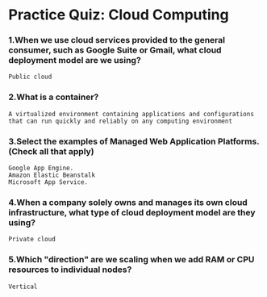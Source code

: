# Practice Quiz: Cloud Computing

### 1.When we use cloud services provided to the general consumer, such as Google Suite or Gmail, what cloud deployment model are we using?

    Public cloud

### 2.What is a container?

    A virtualized environment containing applications and configurations that can run quickly and reliably on any computing environment

### 3.Select the examples of Managed Web Application Platforms. (Check all that apply)

    Google App Engine.
    Amazon Elastic Beanstalk
    Microsoft App Service.

### 4.When a company solely owns and manages its own cloud infrastructure, what type of cloud deployment model are they using?

    Private cloud

### 5.Which "direction" are we scaling when we add RAM or CPU resources to individual nodes?

    Vertical
